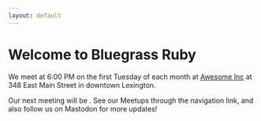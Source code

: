 ```yaml
---
layout: default
---
```


# Welcome to Bluegrass Ruby

We meet at 6:00 PM on the first Tuesday of each month at [Awesome Inc](https://awesomeinc.org) at 348 East Main Street in downtown Lexington.

Our next meeting will be <span id="meeting-date"></span>. See our Meetups through the navigation link, and also follow us on Mastodon for more updates!
